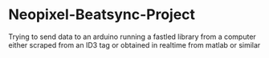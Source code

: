 # Neopixel-Beatsync-Project
Trying to send data to an arduino running a fastled library from a computer either scraped from an ID3 tag or obtained in realtime from matlab or similar
